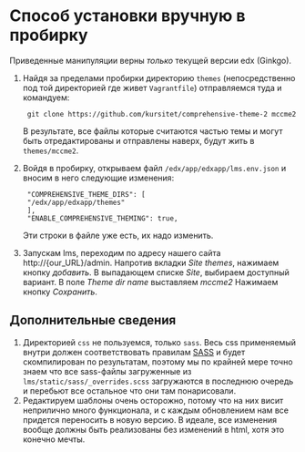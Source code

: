 # Способ установки вручную в пробирку

Приведенные манипуляции верны *только* текущей версии edx (Ginkgo).

1. Найдя за пределами пробирки директорию `themes` (непосредственно под той директорией где живет `Vagrantfile`) отправляемся туда и командуем:

        git clone https://github.com/kursitet/comprehensive-theme-2 mccme2

    В результате, все файлы которые считаются частью темы и могут быть отредактированы и отправлены наверх, будут жить в `themes/mccme2`.
    
2. Войдя в пробирку, открываем файл `/edx/app/edxapp/lms.env.json` и вносим в него следующие изменения:

        "COMPREHENSIVE_THEME_DIRS": [
	    "/edx/app/edxapp/themes"
        ],
        "ENABLE_COMPREHENSIVE_THEMING": true,

    Эти строки в файле уже есть, их надо изменить.

3. Запускам lms, переходим по адресу нашего сайта http://{our_URL}/admin.
   Напротив вкладки *Site themes*, нажимаем кнопку *добавить*.
   В выпадающем списке *Site*, выбираем доступный вариант.
   В поле *Theme dir name* выставляем *mccme2*
   Нажимаем кнопку *Сохранить*.

## Дополнительные сведения

1. Директорией `css` не пользуемся, только `sass`. Весь css применяемый внутри должен соответствовать правилам [SASS](http://sass-lang.com/) и будет скомпилирован по результатам, поэтому мы по крайней мере точно знаем что все sass-файлы загруженные из `lms/static/sass/_overrides.scss` загружаются в последнюю очередь и перебьют все остальное что они там понарисовали.
2. Редактируем шаблоны очень осторожно, потому что на них висит неприлично много функционала, и с каждым обновлением нам все придется переносить в новую версию. В идеале, все изменения вообще должны быть реализованы без изменений в html, хотя это конечно мечты.

